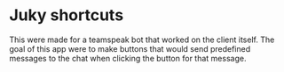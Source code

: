 # Juky shortcuts

This were made for a teamspeak bot that worked on the client itself.
The goal of this app were to make buttons that would send predefined messages to the chat when clicking the button for that message.
